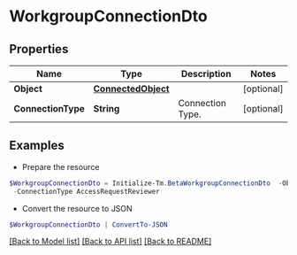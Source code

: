 # WorkgroupConnectionDto
## Properties

Name | Type | Description | Notes
------------ | ------------- | ------------- | -------------
**Object** | [**ConnectedObject**](ConnectedObject.md) |  | [optional] 
**ConnectionType** | **String** | Connection Type. | [optional] 

## Examples

- Prepare the resource
```powershell
$WorkgroupConnectionDto = Initialize-Tm.BetaWorkgroupConnectionDto  -Object null `
 -ConnectionType AccessRequestReviewer
```

- Convert the resource to JSON
```powershell
$WorkgroupConnectionDto | ConvertTo-JSON
```

[[Back to Model list]](../README.md#documentation-for-models) [[Back to API list]](../README.md#documentation-for-api-endpoints) [[Back to README]](../README.md)

